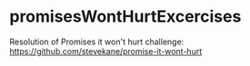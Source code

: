 # promisesWontHurtExcercises

Resolution of Promises it won't hurt challenge: https://github.com/stevekane/promise-it-wont-hurt
